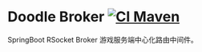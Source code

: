 # Doodle Broker [![CI Maven](https://github.com/org-doodle/doodle-design/actions/workflows/ci-maven.yml/badge.svg)](https://github.com/org-doodle/doodle-design/actions/workflows/ci-maven.yml)

SpringBoot RSocket Broker 游戏服务端中心化路由中间件。
